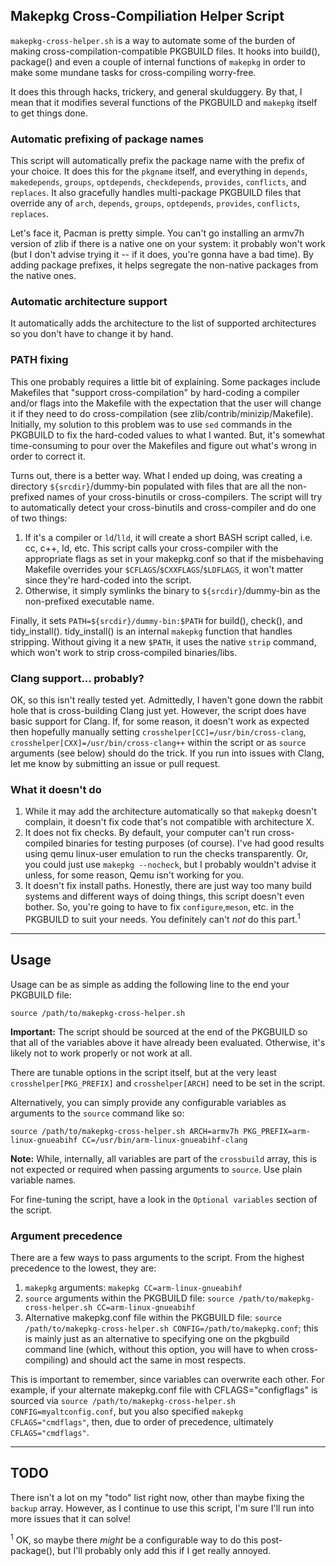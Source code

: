 ## Makepkg Cross-Compiliation Helper Script
`makepkg-cross-helper.sh` is a way to automate some of the burden of making cross-compilation-compatible PKGBUILD files. It hooks into build(), package() and even a couple of internal functions of `makepkg` in order to make some mundane tasks for cross-compiling worry-free.

It does this through hacks, trickery, and general skulduggery. By that, I mean that it modifies several functions of the PKGBUILD and `makepkg` itself to get things done.

### Automatic prefixing of package names
This script will automatically prefix the package name with the prefix of your choice. It does this for the `pkgname` itself, and everything in `depends`, `makedepends`, `groups`, `optdepends`, `checkdepends`, `provides`, `conflicts`, and `replaces`. It also gracefully handles multi-package PKGBUILD files that override any of `arch`, `depends`, `groups`, `optdepends`, `provides`, `conflicts`, `replaces`.

Let's face it, Pacman is pretty simple. You can't go installing an armv7h version of zlib if there is a native one on your system: it probably won't work (but I don't advise trying it -- if it does, you're gonna have a bad time). By adding package prefixes, it helps segregate the non-native packages from the native ones.

### Automatic architecture support
It automatically adds the architecture to the list of supported architectures so you don't have to change it by hand.

### PATH fixing
This one probably requires a little bit of explaining. Some packages include Makefiles that "support cross-compilation" by hard-coding a compiler and/or flags into the Makefile with the expectation that the user will change it if they need to do cross-compilation (see zlib/contrib/minizip/Makefile). Initially, my solution to this problem was to use `sed` commands in the PKGBUILD to fix the hard-coded values to what I wanted. But, it's somewhat time-consuming to pour over the Makefiles and figure out what's wrong in order to correct it.

Turns out, there is a better way. What I ended up doing, was creating a directory `${srcdir}`/dummy-bin populated with files that are all the non-prefixed names of your cross-binutils or cross-compilers. The script will try to automatically detect your cross-binutils and cross-compiler and do one of two things:

1. If it's a compiler or `ld`/`lld`, it will create a short BASH script called, i.e. cc, c++, ld, etc. This script calls your cross-compiler with the appropriate flags as set in your makepkg.conf so that if the misbehaving Makefile overrides your `$CFLAGS`/`$CXXFLAGS`/`$LDFLAGS`, it won't matter since they're hard-coded into the script.
2. Otherwise, it simply symlinks the binary to `${srcdir}`/dummy-bin as the non-prefixed executable name.

Finally, it sets `PATH=${srcdir}/dummy-bin:$PATH` for build(), check(), and tidy_install(). tidy_install() is an internal `makepkg` function that handles stripping. Without giving it a new `$PATH`, it uses the native `strip` command, which won't work to strip cross-compiled binaries/libs.

### Clang support... probably?
OK, so this isn't really tested yet. Admittedly, I haven't gone down the rabbit hole that is cross-building Clang just yet. However, the script does have basic support for Clang. If, for some reason, it doesn't work as expected then hopefully manually setting `crosshelper[CC]=/usr/bin/cross-clang`, `crosshelper[CXX]=/usr/bin/cross-clang++` within the script or as `source` arguments (see below) should do the trick. If you run into issues with Clang, let me know by submitting an issue or pull request.

### What it doesn't do
1. While it may add the architecture automatically so that `makepkg` doesn't complain, it doesn't fix code that's not compatible with architecture X.
2. It does not fix checks. By default, your computer can't run cross-compiled binaries for testing purposes (of course). I've had good results using qemu linux-user emulation to run the checks transparently. Or, you could just use `makepkg --nocheck`, but I probably wouldn't advise it unless, for some reason, Qemu isn't working for you.
3. It doesn't fix install paths. Honestly, there are just way too many build systems and different ways of doing things, this script doesn't even bother. So, you're going to have to fix `configure`,`meson`, etc. in the PKGBUILD to suit your needs. You definitely can't *not* do this part.<sup>1</sup>
---
## Usage
Usage can be as simple as adding the following line to the end your PKGBUILD file:

    source /path/to/makepkg-cross-helper.sh

**Important:** The script should be sourced at the end of the PKGBUILD so that all of the variables above it have already been evaluated. Otherwise, it's likely not to work properly or not work at all.

There are tunable options in the script itself, but at the very least `crosshelper[PKG_PREFIX]` and `crosshelper[ARCH]` need to be set in the script.

Alternatively, you can simply provide any configurable variables as arguments to the `source` command like so:

    source /path/to/makepkg-cross-helper.sh ARCH=armv7h PKG_PREFIX=arm-linux-gnueabihf CC=/usr/bin/arm-linux-gnueabihf-clang

**Note:** While, internally, all variables are part of the `crossbuild` array, this is not expected or required when passing arguments to `source`. Use plain variable names.

For fine-tuning the script, have a look in the `Optional variables` section of the script.

### Argument precedence
There are a few ways to pass arguments to the script. From the highest precedence to the lowest, they are:
1. `makepkg` arguments: `makepkg CC=arm-linux-gnueabihf`
2. `source` arguments within the PKGBUILD file: `source /path/to/makepkg-cross-helper.sh CC=arm-linux-gnueabihf`
3. Alternative makepkg.conf file within the PKGBUILD file: `source /path/to/makepkg-cross-helper.sh CONFIG=/path/to/makepkg.conf`; this is mainly just as an alternative to specifying one on the pkgbuild command line (which, without this option, you will have to when cross-compiling) and should act the same in most respects.

This is important to remember, since variables can overwrite each other. For example, if your alternate makepkg.conf file with CFLAGS="configflags" is sourced via `source /path/to/makepkg-cross-helper.sh CONFIG=myaltconfig.conf`, but you also specified `makepkg CFLAGS="cmdflags"`, then, due to order of precedence, ultimately `CFLAGS="cmdflags"`.

---
## TODO
There isn't a lot on my "todo" list right now, other than maybe fixing the `backup` array. However, as I continue to use this script, I'm sure I'll run into more issues that it can solve!

<sup>1</sup> OK, so maybe there *might* be a configurable way to do this post-package(), but I'll probably only add this if I get really annoyed.
